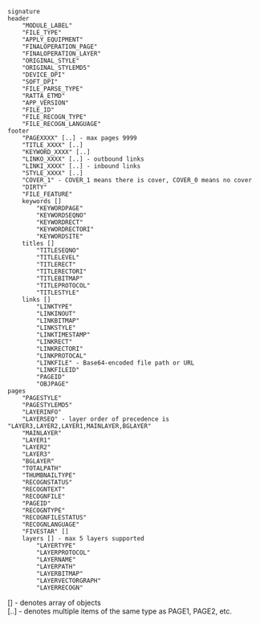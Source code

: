 ﻿```
signature
header
	"MODULE_LABEL"
	"FILE_TYPE"
	"APPLY_EQUIPMENT"
	"FINALOPERATION_PAGE"
	"FINALOPERATION_LAYER"
	"ORIGINAL_STYLE"
	"ORIGINAL_STYLEMD5"
	"DEVICE_DPI"
	"SOFT_DPI"
	"FILE_PARSE_TYPE"
	"RATTA_ETMD"
	"APP_VERSION"
	"FILE_ID"
	"FILE_RECOGN_TYPE"
	"FILE_RECOGN_LANGUAGE"
footer
	"PAGEXXXX" [..] - max pages 9999
	"TITLE_XXXX" [..]
	"KEYWORD_XXXX" [..]
	"LINKO_XXXX" [..] - outbound links
	"LINKI_XXXX" [..] - inbound links
	"STYLE_XXXX" [..]
	"COVER_1" - COVER_1 means there is cover, COVER_0 means no cover
	"DIRTY"
	"FILE_FEATURE"
	keywords []
		"KEYWORDPAGE"
		"KEYWORDSEQNO"
		"KEYWORDRECT"
		"KEYWORDRECTORI"
		"KEYWORDSITE"
	titles []
		"TITLESEQNO"
		"TITLELEVEL"
		"TITLERECT"
		"TITLERECTORI"
		"TITLEBITMAP"
		"TITLEPROTOCOL"
		"TITLESTYLE"
	links []
		"LINKTYPE"
		"LINKINOUT"
		"LINKBITMAP"
		"LINKSTYLE"
		"LINKTIMESTAMP"
		"LINKRECT"
		"LINKRECTORI"
		"LINKPROTOCAL"
		"LINKFILE" - Base64-encoded file path or URL
		"LINKFILEID"
		"PAGEID"
		"OBJPAGE"
pages
	"PAGESTYLE"
	"PAGESTYLEMD5"
	"LAYERINFO"
	"LAYERSEQ" - layer order of precedence is "LAYER3,LAYER2,LAYER1,MAINLAYER,BGLAYER"
	"MAINLAYER"
	"LAYER1"
	"LAYER2"
	"LAYER3"
	"BGLAYER"
	"TOTALPATH"
	"THUMBNAILTYPE"
	"RECOGNSTATUS"
	"RECOGNTEXT"
	"RECOGNFILE"
	"PAGEID"
	"RECOGNTYPE"
	"RECOGNFILESTATUS"
	"RECOGNLANGUAGE"
	"FIVESTAR" []
	layers [] - max 5 layers supported
		"LAYERTYPE"
		"LAYERPROTOCOL"
		"LAYERNAME"
		"LAYERPATH"
		"LAYERBITMAP"
		"LAYERVECTORGRAPH"
		"LAYERRECOGN"
```

[] - denotes array of objects  
[..] - denotes multiple items of the same type as PAGE1, PAGE2, etc.